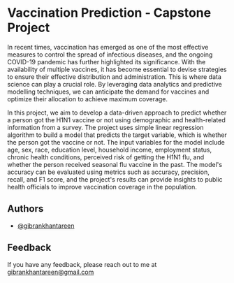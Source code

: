 
# Vaccination Prediction - Capstone Project 

In recent times, vaccination has emerged as one of the most effective measures to control the spread of infectious diseases, and the ongoing COVID-19 pandemic has further highlighted its significance. With the availability of multiple vaccines, it has become essential to devise strategies to ensure their effective distribution and administration. This is where data science can play a crucial role. By leveraging data analytics and predictive modelling techniques, we can anticipate the demand for vaccines and optimize their allocation to achieve maximum coverage. 

In this project, we aim to develop a data-driven approach to predict whether a person got the H1N1 vaccine or not using demographic and health-related information from a survey. The project uses simple linear regression algorithm to build a model that predicts the target variable, which is whether the person got the vaccine or not. The input variables for the model include age, sex, race, education level, household income, employment status, chronic health conditions, perceived risk of getting the H1N1 flu, and whether the person received seasonal flu vaccine in the past. The model's accuracy can be evaluated using metrics such as accuracy, precision, recall, and F1 score, and the project's results can provide insights to public health officials to improve vaccination coverage in the population.

## Authors

- [@gibrankhantareen](https://www.github.com/gibrankhantareen)


## Feedback

If you have any feedback, please reach out to me at gibrankhantareen@gmail.com

